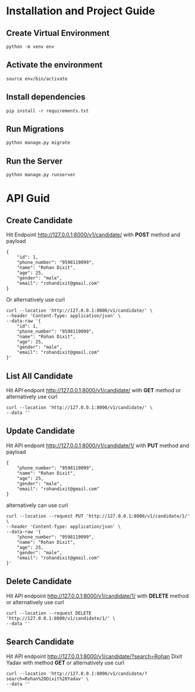 # Installation and Project Guide

## Create Virtual Environment
```
python -m venv env
```

## Activate the environment
```
source env/bin/activate
```

## Install dependencies
```
pip install -r requirements.txt
```

## Run Migrations
```
python manage.py migrate
```

## Run the Server
```
python manage.py runserver
```

# API Guid

## Create Candidate
Hit Endpoint http://127.0.0.1:8000/v1/candidate/ with **POST** method and payload
```
{
    "id": 1,
    "phone_number": "9598119099",
    "name": "Rohan Dixit",
    "age": 25,
    "gender": "male",
    "email": "rohandixit@gmail.com"
}
```
Or alternatively use curl
```
curl --location 'http://127.0.0.1:8000/v1/candidate/' \
--header 'Content-Type: application/json' \
--data-raw '{
    "id": 1,
    "phone_number": "9598119099",
    "name": "Rohan Dixit",
    "age": 25,
    "gender": "male",
    "email": "rohandixit@gmail.com"
}'
```
## List All Candidate
Hit API endpont http://127.0.0.1:8000/v1/candidate/ with **GET** method
or alternatively use curl
```
curl --location 'http://127.0.0.1:8000/v1/candidate/' \
--data ''
```
## Update Candidate
Hit API endpont http://127.0.0.1:8000/v1/candidate/1/ with **PUT** method and payload
```
{
    "phone_number": "9598119099",
    "name": "Rohan Dixit",
    "age": 25,
    "gender": "male",
    "email": "rohandixit@gmail.com"
}
```
alternatively can use curl
```
curl --location --request PUT 'http://127.0.0.1:8000/v1/candidate/1/' \
--header 'Content-Type: application/json' \
--data-raw '{
    "phone_number": "9598119099",
    "name": "Rohan Dixit",
    "age": 25,
    "gender": "male",
    "email": "rohandixit@gmail.com"
}'
```
## Delete Candidate
Hit API endpoint http://127.0.0.1:8000/v1/candidate/1/ with **DELETE** method
or alternatively use curl
```
curl --location --request DELETE 'http://127.0.0.1:8000/v1/candidate/1/' \
--data ''
```
## Search Candidate
Hit API endpoint http://127.0.0.1:8000/v1/candidate/?search=Rohan Dixit Yadav with method **GET**
or alternatively use curl
```
curl --location 'http://127.0.0.1:8000/v1/candidate/?search=Rohan%20Dixit%20Yadav' \
--data ''
```